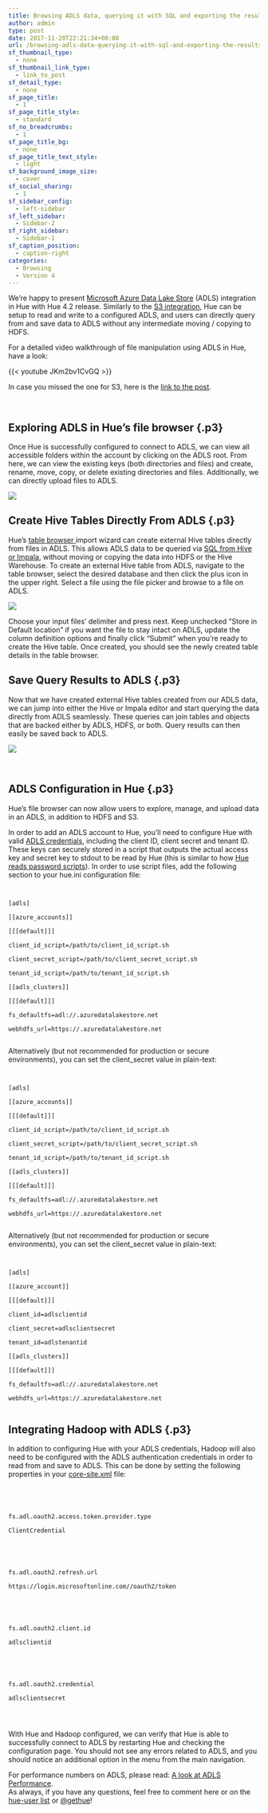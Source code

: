 ```yaml
---
title: Browsing ADLS data, querying it with SQL and exporting the results back in Hue 4.2
author: admin
type: post
date: 2017-11-20T22:21:34+00:00
url: /browsing-adls-data-querying-it-with-sql-and-exporting-the-results-back-in-hue-4-2/
sf_thumbnail_type:
  - none
sf_thumbnail_link_type:
  - link_to_post
sf_detail_type:
  - none
sf_page_title:
  - 1
sf_page_title_style:
  - standard
sf_no_breadcrumbs:
  - 1
sf_page_title_bg:
  - none
sf_page_title_text_style:
  - light
sf_background_image_size:
  - cover
sf_social_sharing:
  - 1
sf_sidebar_config:
  - left-sidebar
sf_left_sidebar:
  - Sidebar-2
sf_right_sidebar:
  - Sidebar-1
sf_caption_position:
  - caption-right
categories:
  - Browsing
  - Version 4
---
```


<p class="p1">
  We’re happy to present <a href="https://azure.microsoft.com/en-us/services/data-lake-store/">Microsoft Azure Data Lake Store</a> (ADLS) integration in Hue with Hue 4.2 release. Similarly to the <a href="https://gethue.com/introducing-s3-support-in-hue/">S3 integration</a>, Hue can be setup to read and write to a configured ADLS, and users can directly query from and save data to ADLS without any intermediate moving / copying to HDFS.
</p>

<p class="p1">
  For a detailed video walkthrough of file manipulation using ADLS in Hue, have a look:
</p>

{{< youtube JKm2bv1CvGQ >}}

<p class="p1">
  In case you missed the one for S3, here is the <a href="https://gethue.com/introducing-s3-support-in-hue/">link to the post</a>.
</p>

&nbsp;

## Exploring ADLS in Hue’s file browser {.p3}

<p class="p1">
  Once Hue is successfully configured to connect to ADLS, we can view all accessible folders within the account by clicking on the ADLS root. From here, we can view the existing keys (both directories and files) and create, rename, move, copy, or delete existing directories and files. Additionally, we can directly upload files to ADLS.
</p>

<img src="https://cdn.gethue.com/uploads/2016/08/image2.png"/>

## Create Hive Tables Directly From ADLS {.p3}

<p class="p1">
  Hue’s <a href="https://gethue.com/browsing-hive-tables-data-and-metadata-is-getting-faster-and-prettier/">table browser </a>import wizard can create external Hive tables directly from files in ADLS. This allows ADLS data to be queried via <a href="https://gethue.com/sql-editor/">SQL from Hive or Impala</a>, without moving or copying the data into HDFS or the Hive Warehouse. To create an external Hive table from ADLS, navigate to the table browser, select the desired database and then click the plus icon in the upper right. Select a file using the file picker and browse to a file on ADLS.
</p>

<img src="https://cdn.gethue.com/uploads/2017/11/image4-1.png"/>

<p class="p1">
  Choose your input files’ delimiter and press next. Keep unchecked “Store in Default location” if you want the file to stay intact on ADLS, update the column definition options and finally click “Submit” when you’re ready to create the Hive table. Once created, you should see the newly created table details in the table browser.
</p>

## Save Query Results to ADLS {.p3}

<p class="p1">
  Now that we have created external Hive tables created from our ADLS data, we can jump into either the Hive or Impala editor and start querying the data directly from ADLS seamlessly. These queries can join tables and objects that are backed either by ADLS, HDFS, or both. Query results can then easily be saved back to ADLS.
</p>

<img src="https://cdn.gethue.com/uploads/2017/11/image1-1.png"/>

&nbsp;

## ADLS Configuration in Hue {.p3}

<p class="p1">
  Hue’s file browser can now allow users to explore, manage, and upload data in an ADLS, in addition to HDFS and S3.
</p>

<p class="p1">
  In order to add an ADLS account to Hue, you’ll need to configure Hue with valid <a href="https://docs.microsoft.com/en-us/azure/data-lake-store/data-lake-store-service-to-service-authenticate-rest-api">ADLS credentials</a>, including the client ID, client secret and tenant ID.<br /> These keys can securely stored in a script that outputs the actual access key and secret key to stdout to be read by Hue (this is similar to how <a href="https://gethue.com/storing-passwords-in-script-rather-than-hue-ini-files/">Hue reads password scripts</a>). In order to use script files, add the following section to your hue.ini configuration file:
</p>

<pre><code class="bash">

[adls]

[[azure_accounts]]

[[[default]]]

client_id_script=/path/to/client_id_script.sh

client_secret_script=/path/to/client_secret_script.sh

tenant_id_script=/path/to/tenant_id_script.sh

[[adls_clusters]]

[[[default]]]

fs_defaultfs=adl://<account_name>.azuredatalakestore.net

webhdfs_url=https://<account_name>.azuredatalakestore.net

</code></pre>

<p class="p1">
  Alternatively (but not recommended for production or secure environments), you can set the client_secret value in plain-text:
</p>

<pre><code class="bash">

[adls]

[[azure_accounts]]

[[[default]]]

client_id_script=/path/to/client_id_script.sh

client_secret_script=/path/to/client_secret_script.sh

tenant_id_script=/path/to/tenant_id_script.sh

[[adls_clusters]]

[[[default]]]

fs_defaultfs=adl://<account_name>.azuredatalakestore.net

webhdfs_url=https://<account_name>.azuredatalakestore.net

</code></pre>

<p class="p1">
  Alternatively (but not recommended for production or secure environments), you can set the client_secret value in plain-text:
</p>

<pre><code class="bash">

[adls]

[[azure_account]]

[[[default]]]

client_id=adlsclientid

client_secret=adlsclientsecret

tenant_id=adlstenantid

[[adls_clusters]]

[[[default]]]

fs_defaultfs=adl://<account_name>.azuredatalakestore.net

webhdfs_url=https://<account_name>.azuredatalakestore.net

</code></pre>

## Integrating Hadoop with ADLS {.p3}

<p class="p1">
  In addition to configuring Hue with your ADLS credentials, Hadoop will also need to be configured with the ADLS authentication credentials in order to read from and save to ADLS. This can be done by setting the following properties in your <a href="https://hadoop.apache.org/docs/current/hadoop-azure-datalake/index.html#Using_Client_Keys">core-site.xml</a> file:
</p>

<pre><code class="xml">

<property>

<name>fs.adl.oauth2.access.token.provider.type</name>

<value>ClientCredential</value>

</property/>

<property>

<name>fs.adl.oauth2.refresh.url</name>

<value>https://login.microsoftonline.com/<tenant_id>/oauth2/token</value>

</property/>

<property>

<name>fs.adl.oauth2.client.id</name>

<value>adlsclientid</value>

</property/>

<property>

<name>fs.adl.oauth2.credential</name>

<value>adlsclientsecret</value>

</property/>

</code></pre>

<p class="p1">
  With Hue and Hadoop configured, we can verify that Hue is able to successfully connect to ADLS by restarting Hue and checking the configuration page. You should not see any errors related to ADLS, and you should notice an additional option in the menu from the main navigation.
</p>

<p class="p1">
  For performance numbers on ADLS, please read: <a href="http://blog.cloudera.com/blog/2017/10/a-look-at-adls-performance-throughput-and-scalability/">A look at ADLS Performance</a>.<br /> As always, if you have any questions, feel free to comment here or on the <a href="http://groups.google.com/a/cloudera.org/group/hue-user">hue-user list</a> or <a href="https://twitter.com/gethue">@gethue</a>!
</p>
